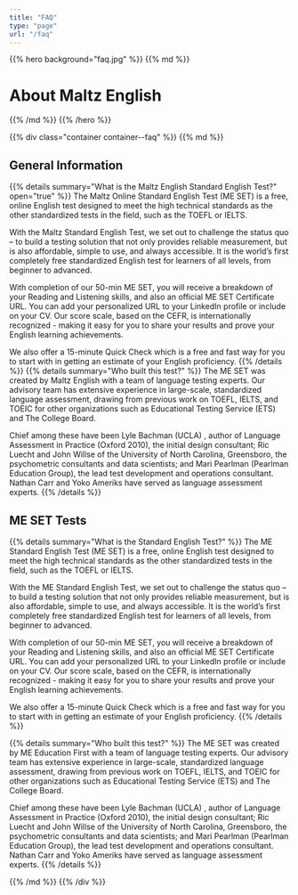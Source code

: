 ```yaml
---
title: "FAQ"
type: "page"
url: "/faq"
---
```


{{% hero background="faq.jpg" %}}
{{% md %}}
# About Maltz English
{{% /md %}}
{{% /hero %}}


{{% div class="container container--faq" %}}
{{% md %}}


## General Information

{{% details summary="What is the Maltz English Standard English Test?" open="true" %}}
The Maltz Online Standard English Test (ME SET) is a free, online English test designed to meet the high technical standards as the other standardized tests in the field, such as the TOEFL or IELTS.

With the Maltz Standard English Test, we set out to challenge the status quo – to build a testing solution that not only provides reliable measurement, but is also affordable, simple to use, and always accessible. It is the world’s first completely free standardized English test for learners of all levels, from beginner to advanced.

With completion of our 50-min ME SET, you will receive a breakdown of your Reading and Listening skills, and also an official ME SET Certificate URL. You can add your personalized URL to your LinkedIn profile or include on your CV. Our score scale, based on the CEFR, is internationally recognized - making it easy for you to share your results and prove your English learning achievements.

We also offer a 15-minute Quick Check which is a free and fast way for you to start with in getting an estimate of your English proficiency.
{{% /details %}}
{{% details summary="Who built this test?" %}}
The ME SET was created by Maltz English with a team of language testing experts. Our advisory team has extensive experience in large-scale, standardized language assessment, drawing from previous work on TOEFL, IELTS, and TOEIC for other organizations such as Educational Testing Service (ETS) and The College Board.

Chief among these have been Lyle Bachman (UCLA) , author of Language Assessment in Practice (Oxford 2010), the initial design consultant; Ric Luecht and John Willse of the University of North Carolina, Greensboro, the psychometric consultants and data scientists; and Mari Pearlman (Pearlman Education Group), the lead test development and operations consultant. Nathan Carr and Yoko Ameriks have served as language assessment experts.
{{% /details %}}

## ME SET Tests

{{% details summary="What is the Standard English Test?" %}}
The ME Standard English Test (ME SET) is a free, online English test designed to meet the high technical standards as the other standardized tests in the field, such as the TOEFL or IELTS.

With the ME Standard English Test, we set out to challenge the status quo – to build a testing solution that not only provides reliable measurement, but is also affordable, simple to use, and always accessible. It is the world’s first completely free standardized English test for learners of all levels, from beginner to advanced.

With completion of our 50-min ME SET, you will receive a breakdown of your Reading and Listening skills, and also an official ME SET Certificate URL. You can add your personalized URL to your LinkedIn profile or include on your CV. Our score scale, based on the CEFR, is internationally recognized - making it easy for you to share your results and prove your English learning achievements.

We also offer a 15-minute Quick Check which is a free and fast way for you to start with in getting an estimate of your English proficiency.
{{% /details %}}

{{% details summary="Who built this test?" %}}
The ME SET was created by ME Education First with a team of language testing experts. Our advisory team has extensive experience in large-scale, standardized language assessment, drawing from previous work on TOEFL, IELTS, and TOEIC for other organizations such as Educational Testing Service (ETS) and The College Board.

Chief among these have been Lyle Bachman (UCLA) , author of Language Assessment in Practice (Oxford 2010), the initial design consultant; Ric Luecht and John Willse of the University of North Carolina, Greensboro, the psychometric consultants and data scientists; and Mari Pearlman (Pearlman Education Group), the lead test development and operations consultant. Nathan Carr and Yoko Ameriks have served as language assessment experts.
{{% /details %}}

{{% /md %}}
{{% /div %}}

